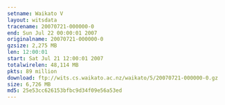 ```yaml
---
setname: Waikato V
layout: witsdata
tracename: 20070721-000000-0
end: Sun Jul 22 00:00:01 2007
originalname: 20070721-000000-0
gzsize: 2,275 MB
len: 12:00:01
start: Sat Jul 21 12:00:01 2007
totalwirelen: 48,114 MB
pkts: 89 million
download: ftp://wits.cs.waikato.ac.nz/waikato/5/20070721-000000-0.gz
size: 6,726 MB
md5: 25e53cc626153bfbc9d34f09e56a53ed
---
```

